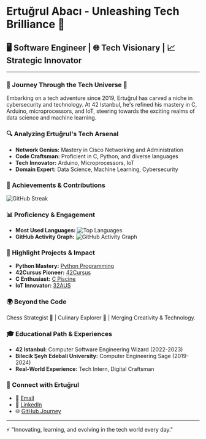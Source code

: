 # Ertuğrul Abacı - Unleashing Tech Brilliance 🚀

## 🖥️ Software Engineer | 🌐 Tech Visionary | 📈 Strategic Innovator

---

### 🌌 Journey Through the Tech Universe 🌌
Embarking on a tech adventure since 2019, Ertuğrul has carved a niche in cybersecurity and technology. At 42 Istanbul, he's refined his mastery in C, Arduino, microprocessors, and IoT, steering towards the exciting realms of data science and machine learning.

### 🔍 Analyzing Ertuğrul's Tech Arsenal
- **Network Genius:** Mastery in Cisco Networking and Administration
- **Code Craftsman:** Proficient in C, Python, and diverse languages
- **Tech Innovator:** Arduino, Microprocessors, IoT
- **Domain Expert:** Data Science, Machine Learning, Cybersecurity

### 🏅 Achievements & Contributions
![GitHub Streak](https://github-readme-streak-stats.herokuapp.com/?user=eabaci42)

### 📊 Proficiency & Engagement
- **Most Used Languages:** 
![Top Languages](https://github-readme-stats.vercel.app/api/top-langs/?username=eabaci42&layout=compact)
- **GitHub Activity Graph:** ![GitHub Activity Graph](https://activity-graph.herokuapp.com/graph?username=eabaci42)

### 🌟 Highlight Projects & Impact
- **Python Mastery:** [Python Programming](https://github.com/eabaci42/Python-Programming.git)
- **42Cursus Pioneer:** [42Cursus](https://github.com/eabaci42/42Cursus.git)
- **C Enthusiast:** [C Piscine](https://github.com/eabaci42/C-Piscine.git)
- **IoT Innovator:** [32AUS](https://github.com/eabaci42/32AUS.git)

### 🌍 Beyond the Code
Chess Strategist 🤯 | Culinary Explorer 🍳 | Merging Creativity & Technology.

### 🎓 Educational Path & Experiences
- **42 Istanbul:** Computer Software Engineering Wizard (2022-2023)
- **Bilecik Şeyh Edebali University:** Computer Engineering Sage (2019-2024)
- **Real-World Experience:** Tech Intern, Digital Craftsman

### 🤝 Connect with Ertuğrul
- 📧 [Email](mailto:ertugrul@atikrost.com)
- 💼 [LinkedIn](https://www.linkedin.com/in/eabaci42)
- 🌐 [GitHub Journey](https://github.com/eabaci42)

---

⚡ "Innovating, learning, and evolving in the tech world every day."
